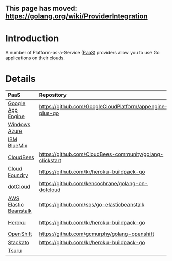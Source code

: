 ## This page has moved: https://golang.org/wiki/ProviderIntegration ##

# Introduction #

A number of Platform-as-a-Service ([PaaS](http://en.wikipedia.org/wiki/Platform_as_a_service)) providers allow you to use Go applications on their clouds.

# Details #

| PaaS | Repository | Quickstart Guide |
|:-----|:-----------|:-----------------|
| [Google App Engine](http://developers.google.com/appengine/) | https://github.com/GoogleCloudPlatform/appengine-plus-go | https://developers.google.com/appengine/training/go-plus-appengine/ |
| [Windows Azure](http://www.windowsazure.com/) |  |  http://sanatgersappa.blogspot.nl/2012/11/serving-go-using-fastcgi-on-windows.html |
| [IBM BlueMix](http://www.ibm.com/bluemix) |  | http://www.ibm.com/developerworks/cloud/library/cl-bluemix-go-app/ |
| [CloudBees](http://www.cloudbees.com) | https://github.com/CloudBees-community/golang-clickstart |  |
| [Cloud Foundry](http://www.cloudfoundry.com/) | https://github.com/kr/heroku-buildpack-go | http://catdevrandom.me/blog/2013/05/16/buildpacks-in-cloud-foundry-v2/ |
| [dotCloud](http://www.dotcloud.com) | https://github.com/kencochrane/golang-on-dotcloud | http://blog.dotcloud.com/go-on-dotcloud |
| [AWS Elastic Beanstalk](https://aws.amazon.com/en/elasticbeanstalk/) | https://github.com/sqs/go-elasticbeanstalk |  |
| [Heroku](http://www.heroku.com) | https://github.com/kr/heroku-buildpack-go | http://mmcgrana.github.com/2012/09/getting-started-with-go-on-heroku.html |
| [OpenShift](http://openshift.redhat.com) | https://github.com/gcmurphy/golang-openshift |  |
| [Stackato](http://www.activestate.com/stackato) | https://github.com/kr/heroku-buildpack-go | http://docs.stackato.com/user/deploy/languages/go.html |
| [Tsuru](http://www.tsuru.io/) |  | http://docs.tsuru.io/en/latest/apps/quickstart/go.html |